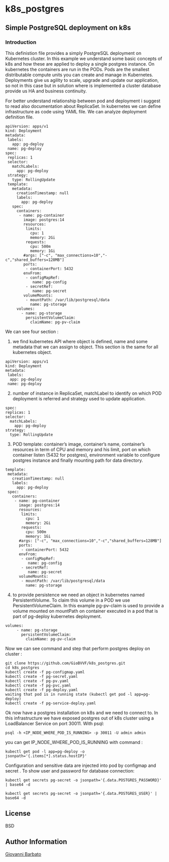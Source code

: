 # k8s_postgres

## Simple PostgreSQL deployment on k8s

### Introduction

This definistion file provides a simply PostgreSQL deployment on Kubernetes cluster. In this example we understand some basic concepts of k8s and how these are applied to deploy a single postgres instance. On kubernetes the containers are run in the PODs. Pods are the smallest distributable compute units you can create and manage in Kubernetes. Deployments give us agility to scale, upgrade and update our application, so not in this case but in solution where is implemented a cluster database provide us HA and business continuity. 

For better understand relationship between pod and deployment i suggest to read also documentation about ReplicaSet. In kubernetes we can define infrastructure as code using YAML file. We can analyze deployment definition file.

 ```
 apiVersion: apps/v1
kind: Deployment
metadata:
  labels:
    app: pg-deploy
  name: pg-deploy
spec:
  replicas: 1
  selector:
    matchLabels:
      app: pg-deploy
  strategy:
    type: RollingUpdate
  template:
    metadata:
      creationTimestamp: null
      labels:
        app: pg-deploy
    spec:
      containers:
       - name: pg-container
         image: postgres:14
         resources:
          limits:
            cpu: 1
            memory: 2Gi
          requests:
            cpu: 500m
            memory: 1Gi
         #args: ["-c", "max_connections=10","-c","shared_buffers=128MB"]
         ports:
          - containerPort: 5432
         envFrom:
          - configMapRef:
             name: pg-config
          - secretRef:
             name: pg-secret
         volumeMounts:
          - mountPath: /var/lib/postgresql/data
            name: pg-storage
      volumes:
        - name: pg-storage
          persistentVolumeClaim:
            claimName: pg-pv-claim
 ```

We can see four section :

  1. we find kubernetes API where object is defined, name and some metadata that we can assign to object. This section is the same for all kubernetes object.
  
  ```
  apiVersion: apps/v1
  kind: Deployment
  metadata:
   labels:
    app: pg-deploy
   name: pg-deploy
  ```
  
  2. number of instance in ReplicaSet, matchLabel to identify on which POD deployment is referred and strategy used to update application.
  
  ```
  spec:
  replicas: 1
  selector:
    matchLabels:
      app: pg-deploy
  strategy:
    type: RollingUpdate
  ```
   
  3. POD template: container’s image, container’s name, container’s resources in term of CPU and memory and his limit, port on which container listen (5432        for postgres), environment variable to configure postgres instance and finally mounting path for data directory.
  ```
  template:
   metadata:
     creationTimestamp: null
     labels:
       app: pg-deploy
   spec:
     containers:
      - name: pg-container
        image: postgres:14
        resources:
         limits:
           cpu: 1
           memory: 2Gi
         requests:
           cpu: 500m
           memory: 1Gi
        #args: ["-c", "max_connections=10","-c","shared_buffers=128MB"]
        ports:
         - containerPort: 5432
        envFrom:
         - configMapRef:
            name: pg-config
         - secretRef:
            name: pg-secret
        volumeMounts:
         - mountPath: /var/lib/postgresql/data
           name: pg-storage  
   ```
  4. to provide persistence we need an object in kubernetes named PersistentVolume. To claim this volume in a POD we use PersistentVolumeClaim. In this            example pg-pv-claim is used to provide a volume mounted on mountPath on container executed in a pod that is part of pg-deploy kubernetes deployment. 
  ```
  volumes:
       - name: pg-storage
         persistentVolumeClaim:
           claimName: pg-pv-claim
  ```

Now we can see command and step that perform postgres deploy on cluster :

    git clone https://github.com/GioBVVF/k8s_postgres.git
    cd k8s_postgres
    kubectl create -f pg-configmap.yaml
    kubectl create -f pg-secret.yaml
    kubectl create -f pg-pv.yaml
    kubectl create -f pg-pvc.yaml
    kubectl create -f pg-deploy.yaml
    waiting that pod is in running state (kubectl get pod -l app=pg-deploy)
    kubectl create -f pg-service-deploy.yaml 
    
Ok now have a postgres installation on k8s and we need to connect to. In this infrastructure we have exposed postgres out of k8s cluster using a LoadBalancer Service on port 30011. With psql:

```
psql -h <IP_NODE_WHERE_POD_IS_RUNNING> -p 30011 -U admin admin
```

you can get IP_NODE_WHERE_POD_IS_RUNNING with command :

```
kubectl get pod -l app=pg-deploy -o jsonpath='{.items[*].status.hostIP}'
```

Configuration and sensitive data are injected into pod by configmap and secret . To show user and password for database connection:

```
kubectl get secrets pg-secret -o jsonpath='{.data.POSTGRES_PASSWORD}' | base64 -d

kubectl get secrets pg-secret -o jsonpath='{.data.POSTGRES_USER}' | base64 -d
```

License
-------

BSD

Author Information
------------------

[Giovanni Barbato](https://github.com/GioBVVF)
